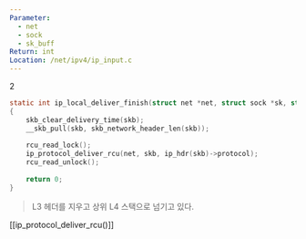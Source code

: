 ```yaml
---
Parameter:
  - net
  - sock
  - sk_buff
Return: int
Location: /net/ipv4/ip_input.c
---
```

2
```c title=ip_local_deliver_finish코드
static int ip_local_deliver_finish(struct net *net, struct sock *sk, struct sk_buff *skb)
{
	skb_clear_delivery_time(skb);
	__skb_pull(skb, skb_network_header_len(skb));
	  
	rcu_read_lock();
	ip_protocol_deliver_rcu(net, skb, ip_hdr(skb)->protocol);
	rcu_read_unlock();
	  
	return 0;
}
```

>L3 헤더를 지우고 상위 L4 스택으로 넘기고 있다.

[[ip_protocol_deliver_rcu()]]
